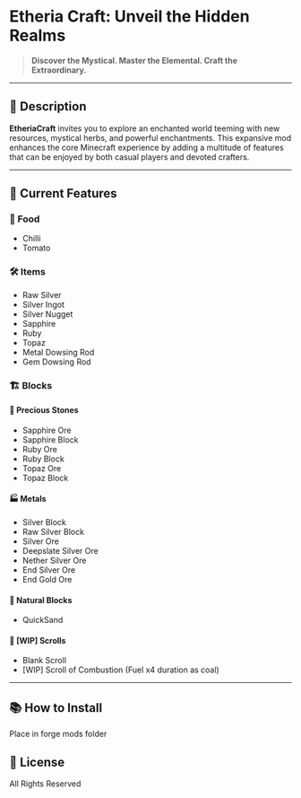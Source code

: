 # Etheria Craft: Unveil the Hidden Realms
> **Discover the Mystical. Master the Elemental. Craft the Extraordinary.**

---

## 🌟 Description

**EtheriaCraft** invites you to explore an enchanted world teeming with new resources, mystical herbs, and powerful enchantments. This expansive mod enhances the core Minecraft experience by adding a multitude of features that can be enjoyed by both casual players and devoted crafters.

---

## 🎉 Current Features

### 🍲 Food
- Chilli
- Tomato

### 🛠️ Items
- Raw Silver
- Silver Ingot
- Silver Nugget
- Sapphire
- Ruby
- Topaz
- Metal Dowsing Rod
- Gem Dowsing Rod

### 🏗️ Blocks

#### 💎 Precious Stones
- Sapphire Ore
- Sapphire Block
- Ruby Ore
- Ruby Block
- Topaz Ore
- Topaz Block

#### 🏭 Metals
- Silver Block
- Raw Silver Block
- Silver Ore
- Deepslate Silver Ore
- Nether Silver Ore
- End Silver Ore
- End Gold Ore

#### 🌱 Natural Blocks
- QuickSand

#### 📜 [WIP] Scrolls
- Blank Scroll
- [WIP] Scroll of Combustion (Fuel x4 duration as coal)

---

## 📚 How to Install
Place in forge mods folder

## 📜 License
All Rights Reserved

